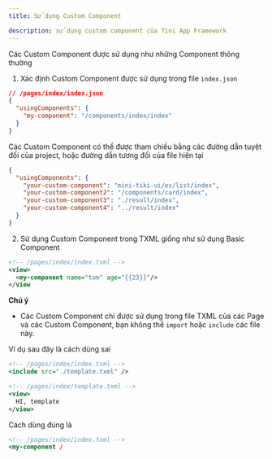 ```yaml
---
title: Sử dụng Custom Component

description: sử dụng custom component của Tini App Framework
---
```


Các Custom Component được sử dụng như những Component thông thường

1. Xác định Custom Component được sử dụng trong file `index.json`

```json
// /pages/index/index.json
{
  "usingComponents": {
    "my-component": "/components/index/index"
  }
}
```

Các Custom Component có thể được tham chiếu bằng các đường dẫn tuyệt đối của project, hoặc đường dẫn tương đối của file hiện tại

```json
{
  "usingComponents": {
    "your-custom-component": "mini-tiki-ui/es/list/index",
    "your-custom-component2": "/components/card/index",
    "your-custom-component3": "./result/index",
    "your-custom-component4": "../result/index"
  }
}
```

2. Sử dụng Custom Component trong TXML giống như sử dụng Basic Component

```xml
<!-- /pages/index/index.txml -->
<view>
  <my-component name="tom" age="{{23}}"/>
</view
```

**Chú ý**

- Các Custom Component chỉ được sử dụng trong file TXML của các Page và các Custom Component, bạn không thể `import` hoặc `include` các file này.

Ví dụ sau đây là cách dùng sai

```xml
<!-- /pages/index/index.txml -->
<include src="./template.txml" />

<!-- /pages/index/template.txml -->
<view>
  HI, template
</view>
```

Cách dùng đúng là

```xml
<!-- /pages/index/index.txml -->
<my-component /
```
